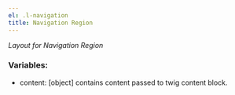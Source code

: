 ```yaml
---
el: .l-navigation
title: Navigation Region
---
```


_Layout for Navigation Region_

### Variables:

- content: [object] contains content passed to twig content block.
